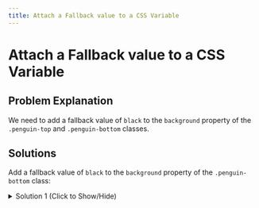 ```yaml
---
title: Attach a Fallback value to a CSS Variable
---
```

# Attach a Fallback value to a CSS Variable

## Problem Explanation
We need to add a fallback value of ```black``` to the ```background``` property of the ```.penguin-top``` and ```.penguin-bottom``` classes.

## Solutions

Add a fallback value of ```black``` to the ```background``` property of the ```.penguin-bottom``` class:

<details><summary>Solution 1 (Click to Show/Hide)</summary>

```js
  .penguin-bottom {
    top: 40%;
    left: 23.5%;  
    /* change code below */
    background: var(--pengiun-skin,black);
    /* change code above */ 
    width: 53%;
    height: 45%;
    border-radius: 70% 70% 100% 100%;
  }
```

Add a fallback value of ```black``` to the ```background``` property of the ```.penguin-top``` class:

```js
  .penguin-top {
    top: 10%;
    left: 25%;
    /* change code below */
    background: var(--pengiun-skin,black);
    /* change code above */  
    width: 50%;
    height: 45%;
    border-radius: 70% 70% 60% 60%;
  }
```

</details>